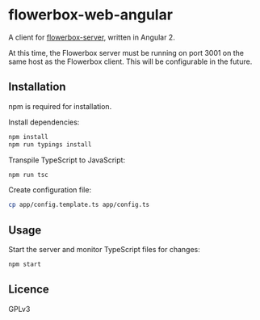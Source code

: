 # flowerbox-web-angular

A client for [flowerbox-server](https://github.com/kayateia/flowerbox-server), written in Angular 2.

At this time, the Flowerbox server must be running on port 3001 on the same host as the Flowerbox client. This will be configurable in the future.

## Installation

npm is required for installation.

Install dependencies:

```bash
npm install
npm run typings install
```

Transpile TypeScript to JavaScript:

```bash
npm run tsc
```

Create configuration file:
```bash
cp app/config.template.ts app/config.ts
```

## Usage

Start the server and monitor TypeScript files for changes:

```bash
npm start
```

## Licence

GPLv3

